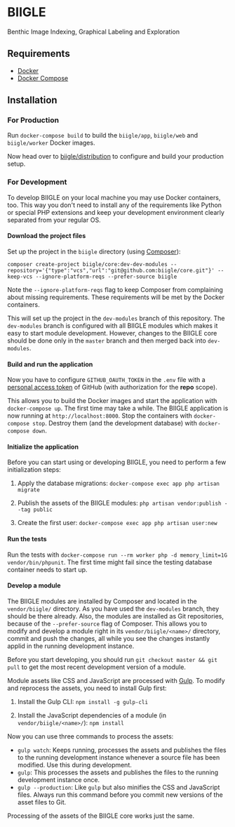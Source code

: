 # BIIGLE

Benthic Image Indexing, Graphical Labeling and Exploration

## Requirements

- [Docker](https://docs.docker.com/install/)
- [Docker Compose](https://docs.docker.com/compose/install/)

## Installation

### For Production

Run `docker-compose build` to build the `biigle/app`, `biigle/web` and `biigle/worker` Docker images.

Now head over to [biigle/distribution](https://github.com/biigle/distribution) to configure and build your production setup.

### For Development

To develop BIIGLE on your local machine you may use Docker containers, too. This way you don't need to install any of the requirements like Python or special PHP extensions and keep your development environment clearly separated from your regular OS.

#### Download the project files

Set up the project in the `biigle` directory (using [Composer](https://getcomposer.org/doc/00-intro.md)):

```
composer create-project biigle/core:dev-dev-modules --repository='{"type":"vcs","url":"git@github.com:biigle/core.git"}' --keep-vcs --ignore-platform-reqs --prefer-source biigle
```

Note the `--ignore-platform-reqs` flag to keep Composer from complaining about missing requirements. These requirements will be met by the Docker containers.

This will set up the project in the `dev-modules` branch of this repository. The `dev-modules` branch is configured with all BIIGLE modules which makes it easy to start module development. However, changes to the BIIGLE core should be done only in the `master` branch and then merged back into `dev-modules`.

#### Build and run the application

Now you have to configure `GITHUB_OAUTH_TOKEN` in the `.env` file with a [personal access token](https://help.github.com/articles/creating-a-personal-access-token-for-the-command-line/) of GitHub (with authorization for the **repo** scope).

This allows you to build the Docker images and start the application with `docker-compose up`. The first time may take a while. The BIIGLE application is now running at `http://localhost:8000`. Stop the containers with `docker-compose stop`. Destroy them (and the development database) with `docker-compose down`.

#### Initialize the application

Before you can start using or developing BIIGLE, you need to perform a few initialization steps:

1. Apply the database migrations: `docker-compose exec app php artisan migrate`

2. Publish the assets of the BIIGLE modules: `php artisan vendor:publish --tag public`

3. Create the first user: `docker-compose exec app php artisan user:new`

#### Run the tests

Run the tests with `docker-compose run --rm worker php -d memory_limit=1G vendor/bin/phpunit`. The first time might fail since the testing database container needs to start up.

#### Develop a module

The BIIGLE modules are installed by Composer and located in the `vendor/biigle/` directory. As you have used the `dev-modules` branch, they should be there already. Also, the modules are installed as Git repositories, because of the `--prefer-source` flag of Composer. This allows you to modify and develop a module right in its `vendor/biigle/<name>/` directory, commit and push the changes, all while you see the changes instantly applid in the running development instance.

Before you start developing, you should run `git checkout master && git pull` to get the most recent development version of a module.

Module assets like CSS and JavaScript are processed with [Gulp](https://gulpjs.com/). To modify and reprocess the assets, you need to install Gulp first:

1. Install the Gulp CLI: `npm install -g gulp-cli`

2. Install the JavaScript dependencies of a module (in `vendor/biigle/<name>/`): `npm install`

Now you can use three commands to process the assets:

- `gulp watch`: Keeps running, processes the assets and publishes the files to the running development instance whenever a source file has been modified. Use this during development.
- `gulp`: This processes the assets and publishes the files to the running development instance once.
- `gulp --production`: Like `gulp` but also minifies the CSS and JavaScript files. Always run this command before you commit new versions of the asset files to Git.

Processing of the assets of the BIIGLE core works just the same.
